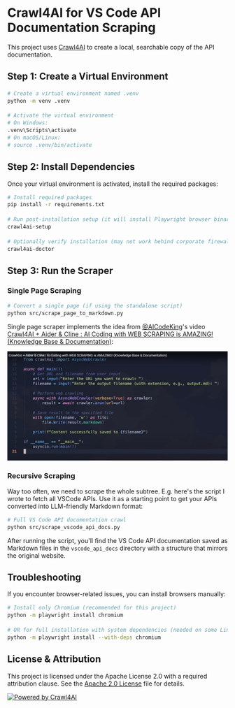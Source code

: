 # Crawl4AI for VS Code API Documentation Scraping

This project uses [Crawl4AI](https://github.com/unclecode/crawl4ai) to create a local, searchable copy of the API documentation.

## Step 1: Create a Virtual Environment

```bash
# Create a virtual environment named .venv
python -m venv .venv

# Activate the virtual environment
# On Windows:
.venv\Scripts\activate
# On macOS/Linux:
# source .venv/bin/activate
```

## Step 2: Install Dependencies

Once your virtual environment is activated, install the required packages:

```bash
# Install required packages
pip install -r requirements.txt

# Run post-installation setup (it will install Playwright browser binaries)
crawl4ai-setup

# Optionally verify installation (may not work behind corporate firewalls)
crawl4ai-doctor
```

## Step 3: Run the Scraper

### Single Page Scraping

```bash
# Convert a single page (if using the standalone script)
python src/scrape_page_to_markdown.py
```

Single page scraper implements the idea from [@AICodeKing](https://www.youtube.com/@AICodeKing)'s video [Crawl4AI + Aider & Cline : AI Coding with WEB SCRAPING is AMAZING! (Knowledge Base & Documentation)](https://www.youtube.com/watch?v=W7V1J6EFiUs):

![idea](images/crawl4ai_scraper.jpg)

### Recursive Scraping

Way too often, we need to scrape the whole subtree. E.g. here's the script I wrote to fetch all VSCode APIs. Use it as a starting point to get your APIs converted into LLM-friendly Markdown format:

```bash
# Full VS Code API documentation crawl
python src/scrape_vscode_api_docs.py
```

After running the script, you'll find the VS Code API documentation saved as Markdown files in the `vscode_api_docs` directory with a structure that mirrors the original website.

## Troubleshooting

If you encounter browser-related issues, you can install browsers manually:

```bash
# Install only Chromium (recommended for this project)
python -m playwright install chromium

# OR for full installation with system dependencies (needed on some Linux systems)
python -m playwright install --with-deps chromium
```

## License & Attribution

This project is licensed under the Apache License 2.0 with a required attribution clause. See the [Apache 2.0 License](https://github.com/unclecode/crawl4ai/blob/main/LICENSE) file for details.

<a href="https://github.com/unclecode/crawl4ai">
  <img src="https://img.shields.io/badge/Powered%20by-Crawl4AI-blue?style=flat-square" alt="Powered by Crawl4AI"/>
</a>

